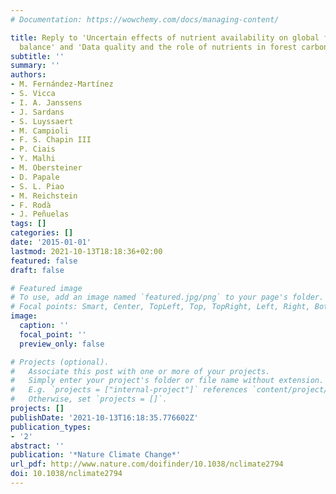 ```yaml
---
# Documentation: https://wowchemy.com/docs/managing-content/

title: Reply to 'Uncertain effects of nutrient availability on global forest carbon
  balance' and 'Data quality and the role of nutrients in forest carbon-use efficiency'
subtitle: ''
summary: ''
authors:
- M. Fernández-Martínez
- S. Vicca
- I. A. Janssens
- J. Sardans
- S. Luyssaert
- M. Campioli
- F. S. Chapin III
- P. Ciais
- Y. Malhi
- M. Obersteiner
- D. Papale
- S. L. Piao
- M. Reichstein
- F. Rodà
- J. Peñuelas
tags: []
categories: []
date: '2015-01-01'
lastmod: 2021-10-13T18:18:36+02:00
featured: false
draft: false

# Featured image
# To use, add an image named `featured.jpg/png` to your page's folder.
# Focal points: Smart, Center, TopLeft, Top, TopRight, Left, Right, BottomLeft, Bottom, BottomRight.
image:
  caption: ''
  focal_point: ''
  preview_only: false

# Projects (optional).
#   Associate this post with one or more of your projects.
#   Simply enter your project's folder or file name without extension.
#   E.g. `projects = ["internal-project"]` references `content/project/deep-learning/index.md`.
#   Otherwise, set `projects = []`.
projects: []
publishDate: '2021-10-13T16:18:35.776602Z'
publication_types:
- '2'
abstract: ''
publication: '*Nature Climate Change*'
url_pdf: http://www.nature.com/doifinder/10.1038/nclimate2794
doi: 10.1038/nclimate2794
---
```

